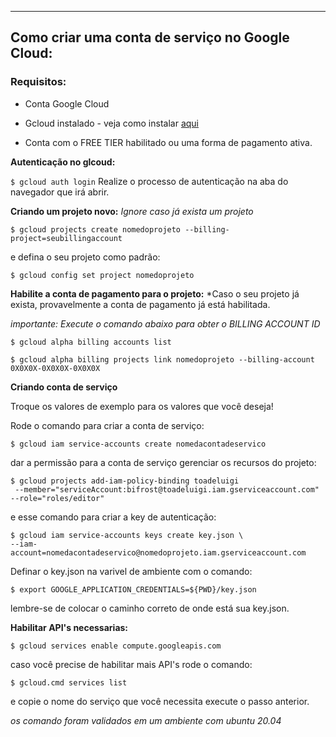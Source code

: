 ---
## Como criar uma conta de serviço no Google Cloud:
### Requisitos:

- Conta Google Cloud

- Gcloud instalado - veja como instalar [aqui](https://cloud.google.com/sdk/docs/install#deb)

- Conta com o FREE TIER habilitado ou uma forma de pagamento ativa.

**Autenticação no glcoud:**

```$ gcloud auth login``` Realize o processo de autenticação na aba do navegador que irá abrir.

**Criando um projeto novo:** *Ignore caso já exista um projeto*

```$ gcloud projects create nomedoprojeto --billing-project=seubillingaccount```

e defina o seu projeto como padrão:

`$ gcloud config set project nomedoprojeto`

**Habilite a conta de pagamento para o projeto:** *Caso o seu projeto já exista, provavelmente a conta de pagamento já está habilitada.

**importante:* Execute o comando abaixo para obter o BILLING ACCOUNT ID*

`$ gcloud alpha billing accounts list`

`$ gcloud alpha billing projects link nomedoprojeto --billing-account 0X0X0X-0X0X0X-0X0X0X`

**Criando conta de serviço**

Troque os valores de exemplo para os valores que você deseja!

Rode o comando para criar a conta de serviço:

`$ gcloud iam service-accounts create nomedacontadeservico`

dar a permissão para a conta de serviço gerenciar os recursos do projeto:

```
$ gcloud projects add-iam-policy-binding toadeluigi 
 --member="serviceAccount:bifrost@toadeluigi.iam.gserviceaccount.com"  --role="roles/editor"
 ```
 
e esse comando para criar a key de autenticação:
``` 
$ gcloud iam service-accounts keys create key.json \
--iam-account=nomedacontadeservico@nomedoprojeto.iam.gserviceaccount.com
```
Definar o key.json na varivel de ambiente com o comando:

```
$ export GOOGLE_APPLICATION_CREDENTIALS=${PWD}/key.json
```
lembre-se de colocar o caminho correto de onde está sua key.json.

**Habilitar API's necessarias:**

```
$ gcloud services enable compute.googleapis.com
```

caso você precise de habilitar mais API's rode o comando:

`$ gcloud.cmd services list`

e copie o nome do serviço que você necessita execute o passo anterior.

*os comando foram validados em um ambiente com ubuntu 20.04*
